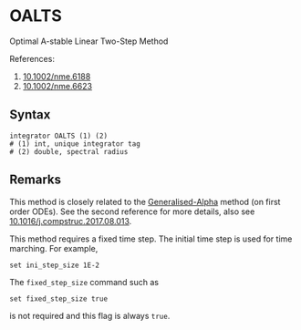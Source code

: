 # OALTS

Optimal A-stable Linear Two-Step Method

References:

1. [10.1002/nme.6188](https://doi.org/10.1002/nme.6188)
2. [10.1002/nme.6623](https://doi.org/10.1002/nme.6623)

## Syntax

```text
integrator OALTS (1) (2)
# (1) int, unique integrator tag
# (2) double, spectral radius
```

## Remarks

This method is closely related to the [Generalised-Alpha](GeneralizedAlpha.md) method (on first order ODEs).
See the second reference for more details, also see [10.1016/j.compstruc.2017.08.013](https://doi.org/10.1016/j.compstruc.2017.08.013).

This method requires a fixed time step.
The initial time step is used for time marching.
For example,

```text
set ini_step_size 1E-2
```

The `fixed_step_size` command such as

```
set fixed_step_size true
```

is not required and this flag is always `true`.